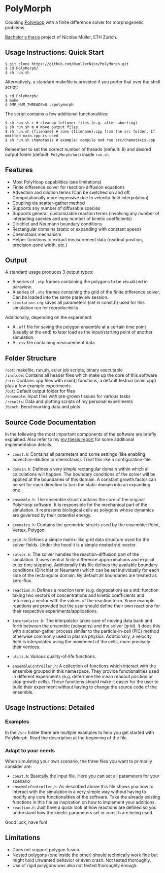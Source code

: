 # PolyMorph
Coupling [PolyHoop](https://www.sciencedirect.com/science/article/pii/S0010465524000511) with a finite difference solver for morphogenetic problems.  

[Bachelor's thesis](https://www.overleaf.com/read/ytngwfdzfdrx#3782c2) project of Nicolas Müller, ETH Zurich. 

## Usage Instructions: Quick Start 
```shell
$ git clone https://github.com/MuellerNico/PolyMorph.git
$ cd PolyMorph/
$ sh run.sh
```

Alternatively, a standard makefile is provided if you prefer that over the shell script:

```shell
$ cd PolyMorph/
$ make
$ OMP_NUM_THREADS=8 ./polymorph
```

The script contains a few additional functionalities:

```shell
$ sh run.sh c # cleanup leftover files (e.g. after aborting)
$ sh run.sh m # move output files
$ sh run.sh {filename} # runs {filename}.cpp from the src folder. If omitted main.cpp is used
$ sh run.sh chemotaxis # example: compile and run src/chemotaxis.cpp
```
Remember to set the correct number of threads (default: 8) and desired output folder (default: ``PolyMorph/out``) inside ``run.sh``.

## Features
- Most PolyHoop capabilities (see limitations)
- Finite difference solver for reaction-diffusion equations
- Advection and dilution terms (Can be switched on and off. Computationally more expensive due to velocity field interpolation)
- Coupling via scatter-gather method
- Supports any number of diffusable species
- Supports general, customizable reaction terms (involving any number of interacting species and any number of kinetic coefficients)
- Dirichlet and Neumann boundary conditions
- Rectangular domains (static or expanding with constant speed)
- Chemotaxis mechanism 
- Helper functions to extract measurement data (readout position, precision-zone width, etc.)

## Output
A standard usage produces 3 output types:
- A series of ``.vtp`` frames containing the polygons to be visualized in paraview.
- A series of ``.vts`` frames containing the grid of the finite difference solver. Can be loaded into the same paraview session. 
- ``simulation.cfg`` saves all parameters (set in const.h) used for this simulation run for reproducibility. 

Additionally, depending on the experiment:
- A ``.off`` file for saving the polygon ensemble at a certain time point (usually at the end) to later load as the input/starting point of another simulation. 
- A ``.csv`` file containing measurement data

## Folder Structure
`root`: makefile, run.sh, euler job scripts, binary executable  
`/include`: Contains all header files which make up the core of this software  
`/src`: Contains cpp files with main() functions; a default testrun (main.cpp) plus a few example experiments.  
`/out`: Default output folder for files  
`/ensemble`: Input files with pre-grown tissues for various tasks  
`/results`: Data and plotting scripts of my personal experiments  
`/bench`: Benchmarking data and plots 

## Source Code Documentation
In the following the most important components of the software are briefly explained. Also refer to my [my thesis report](https://www.overleaf.com/read/ytngwfdzfdrx#3782c2) for some additional implementation details. 

- ``const.h``: Contains all parameters and some settings (like enabling advection-dilution or chemotaxis). Treat this like a configuration-file. 

- ``domain.h``: Defines a very simple rectangular domain within which all calculations will happen. The boundary conditions of the solver will be applied at the boundaries of this domain. A constant growth factor can be set for each direction to turn the static domain into an expanding one.  

- ``ensemble.h``: The ensemble struct contains the core of the original PolyHoop software. It is responsible for the mechanical part of the simulation. It represents biological cells as polygons whose dynamics are governed by their potential energy.  

- ``geometry.h``: Contains the geometric structs used by the ensemble: Point, Vertex, Polygon. 

- ``grid.h``: Defines a simple matrix-like grid data structure used for the solver fields. Under the hood it is a simple nested std::vector. 

- ``solver.h``: The solver handles the reaction-diffusion part of the simulation. It uses central finite difference approximations and explicit euler time stepping. 
Additionally this file defines the available boundary conditions (Dirichlet or Neumann) which can be set individually for each side of the rectangular domain. By default all boundaries are treated as zero-flux.

- ``reaction.h``: Defines a reaction term (e.g. degradation) as a std::function taking two vectors of concentrations and kinetic coefficients and returning a vector with the values of the reaction term. Some example reactions are provided but the user should define their own reactions for their respective experiments/applications. 

- ``interpolator.h``: The interpolator takes care of moving data back and forth between the ensemble (polygons) and the solver (grid). It does this with a scatter-gather process similar to the particle-in-cell (PIC) method otherwise commonly used in plasma physics. Additionally, a velocity field is interpolated using the movement of the cells, more precisely their vertices.     

- ``utils.h``: Various quality-of-life functions.

- ``ensembleController.h``: A collection of functions which interact with the ensemble grouped in this namespace. They provide functionalities used in different experiments (e.g. determine the mean readout position or stop growth cells). These functions should make it easier for the user to build their experiment without having to change the source code of the ensemble. 

## Usage Instructions: Detailed

### Examples
In the ``/src`` folder there are multiple examples to help you get started with PolyMorph. Read the description at the beginning of the file. 

### Adapt to your needs

When simulating your own scenario, the three files you want to primarily consider are:

- ``const.h``: Basically the input file. Here you can set all parameters for your scenario
- ``ensembleController.h``: As described above this file shows you how to interact with the simulation in a very simple way without having to modify any core functionalities of the software. Take the already existing functions in this file as inspiration on how to implement your additions. 
- ``reaction.h``: Just have a quick look at how reactions are defined so you understand how the kinetic parameters set in const.h are being used. 

Good luck, have fun!

## Limitations
- Does not support polygon fusion.
- Nested polygons (one inside the other) should technically work fine but might hold unwanted behavior or even crash. Not tested thoroughly. 
- Use of rigid polygons was also not tested thoroughly enough. 
